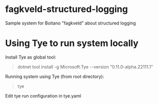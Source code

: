 # fagkveld-structured-logging
Sample system for Boitano "fagkveld" about structured logging

# Using Tye to run system locally
Install Tye as global tool:
>dotnet tool install -g Microsoft.Tye --version "0.11.0-alpha.22111.1"

Running system using Tye (from root directory):
>tye

Edit tye run configuration in tye.yaml
